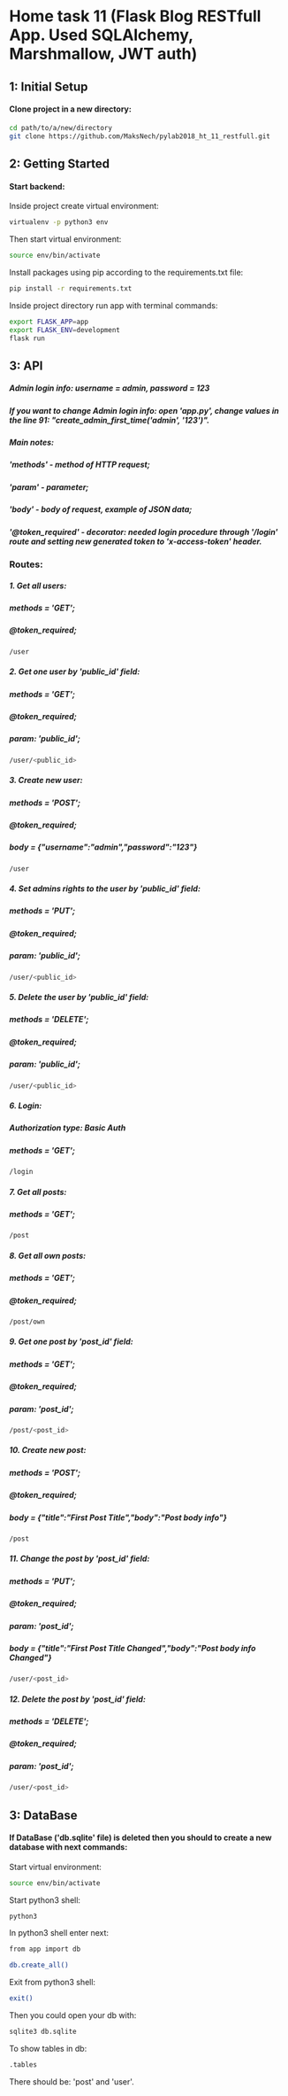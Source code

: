 # Home task 11 (Flask Blog RESTfull App. Used SQLAlchemy, Marshmallow, JWT auth)

## 1: Initial Setup

#### Clone project in a new directory:
```bash
cd path/to/a/new/directory
git clone https://github.com/MaksNech/pylab2018_ht_11_restfull.git
```

## 2: Getting Started

#### Start backend:
Inside project create virtual environment:
```bash
virtualenv -p python3 env
```
Then start virtual environment:
```bash
source env/bin/activate
```
Install packages using pip according to the requirements.txt file:
```bash
pip install -r requirements.txt
```
Inside project directory run app with terminal commands:
```bash
export FLASK_APP=app
export FLASK_ENV=development
flask run
```

## 3: API
##### Admin login info: username = admin, password = 123
##### If you want to change Admin login info: open 'app.py', change values in the line 91: "create_admin_first_time('admin', '123')". 
##### Main notes: 

##### 'methods' - method of HTTP request; 
##### 'param' - parameter; 
##### 'body' - body of request, example of JSON data; 
##### '@token_required' - decorator: needed login procedure through '/login' route and setting new generated token to 'x-access-token' header.
### Routes:

##### 1. Get all users:
##### methods = 'GET';
##### @token_required;
```bash
/user
```

##### 2. Get one user by 'public_id' field:
##### methods = 'GET';
##### @token_required;
##### param: 'public_id';
```bash
/user/<public_id>
```

##### 3. Create new user:
##### methods = 'POST';
##### @token_required;
##### body = {"username":"admin","password":"123"}
```bash
/user
```

##### 4. Set admins rights to the user by 'public_id' field:
##### methods = 'PUT';
##### @token_required;
##### param: 'public_id';
```bash
/user/<public_id>
```

##### 5. Delete the user by 'public_id' field:
##### methods = 'DELETE';
##### @token_required;
##### param: 'public_id';
```bash
/user/<public_id>
```

##### 6. Login:
##### Authorization type: Basic Auth
##### methods = 'GET';
```bash
/login
```

##### 7. Get all posts:
##### methods = 'GET';
```bash
/post
```

##### 8. Get all own posts:
##### methods = 'GET';
##### @token_required;
```bash
/post/own
```

##### 9. Get one post by 'post_id' field:
##### methods = 'GET';
##### @token_required;
##### param: 'post_id';
```bash
/post/<post_id>
```

##### 10. Create new post:
##### methods = 'POST';
##### @token_required;
##### body = {"title":"First Post Title","body":"Post body info"}

```bash
/post
```

##### 11. Change the post by 'post_id' field:
##### methods = 'PUT';
##### @token_required;
##### param: 'post_id';
##### body = {"title":"First Post Title Changed","body":"Post body info Changed"}

```bash
/user/<post_id>
```

##### 12. Delete the post by 'post_id' field:
##### methods = 'DELETE';
##### @token_required;
##### param: 'post_id';
```bash
/user/<post_id>
```

## 3: DataBase

#### If DataBase ('db.sqlite' file) is deleted then you should to create a new database with next commands:
Start virtual environment:
```bash
source env/bin/activate
```
Start python3 shell:
```bash
python3
```
In python3 shell enter next:
```bash
from app import db
```
```bash
db.create_all()
```
Exit from python3 shell:
```bash
exit()
```
Then you could open your db with:
```bash
sqlite3 db.sqlite
```
To show tables in db:
```bash
.tables
```
There should be: 'post' and 'user'.
   


